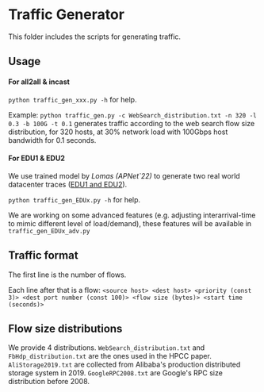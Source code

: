 # Traffic Generator

This folder includes the scripts for generating traffic.

## Usage

#### For all2all & incast

`python traffic_gen_xxx.py -h` for help.

Example:
`python traffic_gen.py -c WebSearch_distribution.txt -n 320 -l 0.3 -b 100G -t 0.1` generates traffic according to the web search flow size distribution, for 320 hosts, at 30% network load with 100Gbps host bandwidth for 0.1 seconds.

#### For EDU1 & EDU2

We use trained model by *Lomas (APNet`22)* to generate two real world datacenter traces ([EDU1 and EDU2](https://pages.cs.wisc.edu/~tbenson/IMC10_Data.html)).

`python traffic_gen_EDUx.py -h` for help.

We are working on some advanced features (e.g. adjusting interarrival-time to mimic different level of load/demand), these features will be available in `traffic_gen_EDUx_adv.py`

## Traffic format

The first line is the number of flows.

Each line after that is a flow: `<source host> <dest host> <priority (const 3)> <dest port number (const 100)> <flow size (bytes)> <start time (seconds)>`

## Flow size distributions

We provide 4 distributions. `WebSearch_distribution.txt` and `FbHdp_distribution.txt` are the ones used in the HPCC paper. `AliStorage2019.txt` are collected from Alibaba's production distributed storage system in 2019. `GoogleRPC2008.txt` are Google's RPC size distribution before 2008.
